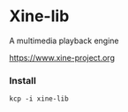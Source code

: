 # Xine-lib

A multimedia playback engine

https://www.xine-project.org

### Install
```
kcp -i xine-lib
```
